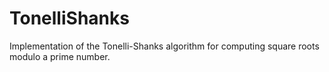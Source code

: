 # TonelliShanks
Implementation of the Tonelli-Shanks algorithm for computing square roots modulo a prime number.
